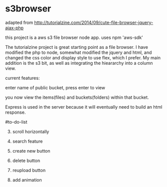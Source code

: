 # s3browser
adapted from http://tutorialzine.com/2014/09/cute-file-browser-jquery-ajax-php

this project is a aws s3 file browser node app. 
uses npm 'aws-sdk'

The tutorialzine project is great starting point as a file browser. I have modified the php to node, somewhat modified the jquery and html, and changed the css color and display style to use flex, which I prefer. My main addition is the s3 bit, as well as integrating the hieararchy into a column view.

current features:

enter name of public bucket, press enter to view

you now view the items(files) and buckets(folders) within that bucket.

Express is used in the server because it will eventually need to build an html response.


#to-do-list

3) scroll horizontally 

6) search feature

7) create new button

8) delete button

9) reupload button

10) add animation
 







